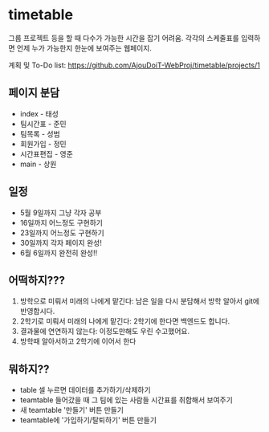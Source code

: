 # timetable

그룹 프로젝트 등을 할 때 다수가 가능한 시간을 잡기 어려움. 각각의 스케줄표를 입력하면 언제 누가 가능한지 한눈에 보여주는 웹페이지.

계획 및 To-Do list: https://github.com/AjouDoiT-WebProj/timetable/projects/1

## 페이지 분담

* index - 태성
* 팀시간표 - 준민
* 팀목록 - 성범
* 회원가입 - 정민
* 시간표편집 - 영준
* main - 상원

## 일정

* 5월 9일까지 그냥 각자 공부
* 16일까지 어느정도 구현하기
* 23일까지 어느정도 구현하기
* 30일까지 각자 페이지 완성!
* 6월 6일까지 완전히 완성!!

## 어떡하지???

1. 방학으로 미뤄서 미래의 나에게 맡긴다: 남은 일을 다시 분담해서 방학 알아서 git에 반영합시다.
1. 2학기로 미뤄서 미래의 나에게 맡긴다: 2학기에 한다면 백엔드도 합니다.
1. 결과물에 연연하지 않는다: 이정도만해도 우린 수고했어요.
1. 방학때 알아서하고 2학기에 이어서 한다

 ## 뭐하지??

 * table 셀 누르면 데이터를 추가하기/삭제하기
 * teamtable 들어갔을 때 그 팀에 있는 사람들 시간표를 취합해서 보여주기
 * 새 teamtable '만들기' 버튼 만들기
 * teamtable에 '가입하기/탈퇴하기' 버튼 만들기